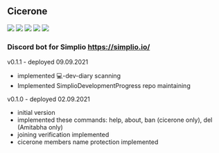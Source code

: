 ## Cicerone
[![](https://img.shields.io/github/pipenv/locked/python-version/SimplioOfficial/cicerone)]() [![](https://img.shields.io/github/pipenv/locked/dependency-version/SimplioOfficial/cicerone/discord-py)]() [![](https://img.shields.io/github/license/SimplioOfficial/cicerone)](LICENSE) [![](https://img.shields.io/github/issues/SimplioOfficial/cicerone)](https://github.com/ciripel/Heimdall/issues) [![](https://img.shields.io/github/issues-closed/SimplioOfficial/cicerone)](https://github.com/ciripel/Heimdall/issues)
### Discord bot for Simplio https://simplio.io/


v0.1.1 - deployed 09.09.2021
- implemented 💻-dev-diary scanning
- Implemented SimplioDevelopmentProgress repo maintaining

v0.1.0 - deployed 02.09.2021
- initial version
- implemented these commands:
  help, about, ban (cicerone only), del (Amitabha only)
- joining verification implemented
- cicerone members name protection implemented

